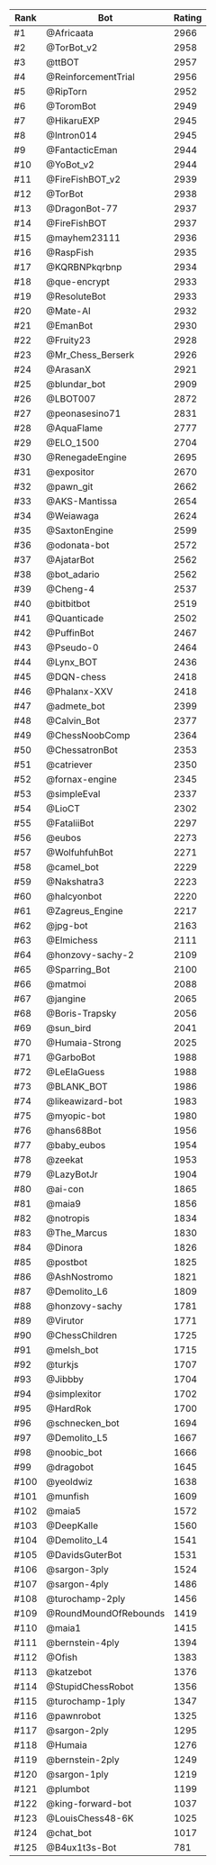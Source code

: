 Rank|Bot|Rating
---|---|---
#1|@Africaata|2966
#2|@TorBot_v2|2958
#3|@ttBOT|2957
#4|@ReinforcementTrial|2956
#5|@RipTorn|2952
#6|@ToromBot|2949
#7|@HikaruEXP|2945
#8|@Intron014|2945
#9|@FantacticEman|2944
#10|@YoBot_v2|2944
#11|@FireFishBOT_v2|2939
#12|@TorBot|2938
#13|@DragonBot-77|2937
#14|@FireFishBOT|2937
#15|@mayhem23111|2936
#16|@RaspFish|2935
#17|@KQRBNPkqrbnp|2934
#18|@que-encrypt|2933
#19|@ResoluteBot|2933
#20|@Mate-AI|2932
#21|@EmanBot|2930
#22|@Fruity23|2928
#23|@Mr_Chess_Berserk|2926
#24|@ArasanX|2921
#25|@blundar_bot|2909
#26|@LBOT007|2872
#27|@peonasesino71|2831
#28|@AquaFlame|2777
#29|@ELO_1500|2704
#30|@RenegadeEngine|2695
#31|@expositor|2670
#32|@pawn_git|2662
#33|@AKS-Mantissa|2654
#34|@Weiawaga|2624
#35|@SaxtonEngine|2599
#36|@odonata-bot|2572
#37|@AjatarBot|2562
#38|@bot_adario|2562
#39|@Cheng-4|2537
#40|@bitbitbot|2519
#41|@Quanticade|2502
#42|@PuffinBot|2467
#43|@Pseudo-0|2464
#44|@Lynx_BOT|2436
#45|@DQN-chess|2418
#46|@Phalanx-XXV|2418
#47|@admete_bot|2399
#48|@Calvin_Bot|2377
#49|@ChessNoobComp|2364
#50|@ChessatronBot|2353
#51|@catriever|2350
#52|@fornax-engine|2345
#53|@simpleEval|2337
#54|@LioCT|2302
#55|@FataliiBot|2297
#56|@eubos|2273
#57|@WolfuhfuhBot|2271
#58|@camel_bot|2229
#59|@Nakshatra3|2223
#60|@halcyonbot|2220
#61|@Zagreus_Engine|2217
#62|@jpg-bot|2163
#63|@Elmichess|2111
#64|@honzovy-sachy-2|2109
#65|@Sparring_Bot|2100
#66|@matmoi|2088
#67|@jangine|2065
#68|@Boris-Trapsky|2056
#69|@sun_bird|2041
#70|@Humaia-Strong|2025
#71|@GarboBot|1988
#72|@LeElaGuess|1988
#73|@BLANK_BOT|1986
#74|@likeawizard-bot|1983
#75|@myopic-bot|1980
#76|@hans68Bot|1956
#77|@baby_eubos|1954
#78|@zeekat|1953
#79|@LazyBotJr|1904
#80|@ai-con|1865
#81|@maia9|1856
#82|@notropis|1834
#83|@The_Marcus|1830
#84|@Dinora|1826
#85|@postbot|1825
#86|@AshNostromo|1821
#87|@Demolito_L6|1809
#88|@honzovy-sachy|1781
#89|@Virutor|1771
#90|@ChessChildren|1725
#91|@melsh_bot|1715
#92|@turkjs|1707
#93|@Jibbby|1704
#94|@simplexitor|1702
#95|@HardRok|1700
#96|@schnecken_bot|1694
#97|@Demolito_L5|1667
#98|@noobic_bot|1666
#99|@dragobot|1645
#100|@yeoldwiz|1638
#101|@munfish|1609
#102|@maia5|1572
#103|@DeepKalle|1560
#104|@Demolito_L4|1541
#105|@DavidsGuterBot|1531
#106|@sargon-3ply|1524
#107|@sargon-4ply|1486
#108|@turochamp-2ply|1456
#109|@RoundMoundOfRebounds|1419
#110|@maia1|1415
#111|@bernstein-4ply|1394
#112|@Ofish|1383
#113|@katzebot|1376
#114|@StupidChessRobot|1356
#115|@turochamp-1ply|1347
#116|@pawnrobot|1325
#117|@sargon-2ply|1295
#118|@Humaia|1276
#119|@bernstein-2ply|1249
#120|@sargon-1ply|1219
#121|@plumbot|1199
#122|@king-forward-bot|1037
#123|@LouisChess48-6K|1025
#124|@chat_bot|1017
#125|@B4ux1t3s-Bot|781
